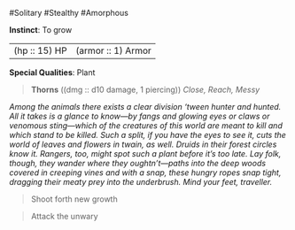 #Solitary #Stealthy #Amorphous

**Instinct**: To grow

|       |         |
| ----- | ------- |
| (hp :: 15) HP | (armor :: 1) Armor |

**Special Qualities**: Plant

> **Thorns** ((dmg :: d10 damage, 1 piercing))
> *Close, Reach, Messy*

*Among the animals there exists a clear division ‘tween hunter and hunted. All it takes is a glance to know—by fangs and glowing eyes or claws or venomous sting—which of the creatures of this world are meant to kill and which stand to be killed. Such a split, if you have the eyes to see it, cuts the world of leaves and flowers in twain, as well. Druids in their forest circles know it. Rangers, too, might spot such a plant before it’s too late. Lay folk, though, they wander where they oughtn’t—paths into the deep woods covered in creeping vines and with a snap, these hungry ropes snap tight, dragging their meaty prey into the underbrush. Mind your feet, traveller.*

>Shoot forth new growth

>Attack the unwary